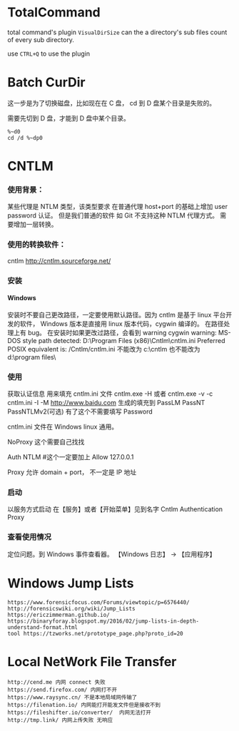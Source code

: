 

# TotalCommand

total command's plugin `VisualDirSize` can the a directory's sub files count of every sub directory.

use `CTRL+Q` to use the plugin

# Batch CurDir

这一步是为了切换磁盘，比如现在在 C 盘， cd 到 D 盘某个目录是失败的。

需要先切到 D 盘，才能到 D 盘中某个目录。
```
%~d0
cd /d %~dp0
```


# CNTLM

### 使用背景：
  某些代理是 NTLM 类型，该类型要求 在普通代理 host+port 的基础上增加 user password 认证。
  但是我们普通的软件 如 Git 不支持这种 NTLM 代理方式。
  需要增加一层转换。
  
### 使用的转换软件：
  cntlm http://cntlm.sourceforge.net/
  
### 安装
#### Windows
安装时不要自己更改路径，一定要使用默认路径。因为 cntlm 是基于 linux 平台开发的软件， Windows 版本是直接用 linux 版本代码，cygwin 编译的。
在路径处理上有 bug。
在安装时如果更改过路径，会看到 warning
  cygwin warning:
  MS-DOS style path detected: D:\Program Files (x86)\Cntlm\cntlm.ini
  Preferred POSIX equivalent is: /Cntlm/cntlm.ini
不能改为 c:\cntlm 也不能改为 d:\program files\

### 使用
 获取认证信息 用来填充 cntlm.ini 文件
 cntlm.exe -H   或者  cntlm.exe -v -c cntlm.ini -I -M http://www.baidu.com
 生成的填充到  PassLM PassNT  PassNTLMv2(可选)
 有了这个不需要填写 Password
 
 cntlm.ini 文件在 Windows linux 通用。
 
 
 NoProxy 这个需要自己找找
 
 Auth		NTLM #这个一定要加上
 Allow		127.0.0.1
 
 Proxy  允许 domain + port， 不一定是 IP 地址
 
### 启动 
以服务方式启动 在【服务】或者【开始菜单】见到名字 Cntlm Authentication Proxy



### 查看使用情况

定位问题。到 Windows 事件查看器。  【Windows 日志】 -> 【应用程序】

# Windows Jump Lists
```
https://www.forensicfocus.com/Forums/viewtopic/p=6576440/
http://forensicswiki.org/wiki/Jump_Lists
https://ericzimmerman.github.io/
https://binaryforay.blogspot.my/2016/02/jump-lists-in-depth-understand-format.html
tool https://tzworks.net/prototype_page.php?proto_id=20
```


# Local NetWork File Transfer

```
http://cend.me 内网 connect 失败
https://send.firefox.com/ 内网打不开
https://www.raysync.cn/ 不是本地局域网传输了
https://filenation.io/ 内网能打开能发文件但是接收不到
https://fileshifter.io/converter/  内网无法打开 
http://tmp.link/ 内网上传失败 无响应
```
